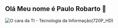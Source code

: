 ## Olá Meu nome é Paulo Robarto  👋

![O cara da TI - Tecnologia da Informação(720P_HD)](https://github.com/user-attachments/assets/a9215dc0-a6ef-4bde-b090-6bae556274e0)
